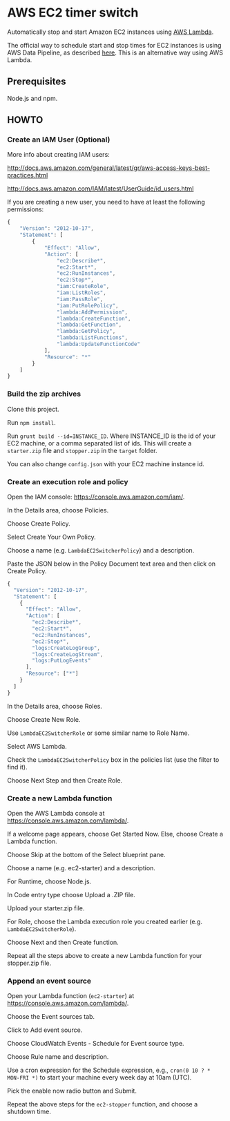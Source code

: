 # AWS EC2 timer switch
Automatically stop and start Amazon EC2 instances using [AWS Lambda](https://aws.amazon.com/lambda/).

The official way to schedule start and stop times for EC2 instances is using AWS Data Pipeline, as described [here](https://aws.amazon.com/premiumsupport/knowledge-center/stop-start-ec2-instances/).
This is an alternative way using AWS Lambda.

## Prerequisites

Node.js and npm.

## HOWTO

### Create an IAM User (Optional)

  More info about creating IAM users:

  http://docs.aws.amazon.com/general/latest/gr/aws-access-keys-best-practices.html
  
  http://docs.aws.amazon.com/IAM/latest/UserGuide/id_users.html
  
  If you are creating a new user, you need to have at least the following permissions:
  
  ```javascript
  {
      "Version": "2012-10-17",
      "Statement": [
          {
              "Effect": "Allow",
              "Action": [
                  "ec2:Describe*",
                  "ec2:Start*",
                  "ec2:RunInstances",
                  "ec2:Stop*",
                  "iam:CreateRole",
                  "iam:ListRoles",
                  "iam:PassRole",
                  "iam:PutRolePolicy",
                  "lambda:AddPermission",
                  "lambda:CreateFunction",
                  "lambda:GetFunction",
                  "lambda:GetPolicy",
                  "lambda:ListFunctions",
                  "lambda:UpdateFunctionCode"
              ],
              "Resource": "*"
          }
      ]
  }
  ```

### Build the zip archives

  Clone this project.

  Run `npm install`.

  Run `grunt build --id=INSTANCE_ID`. Where INSTANCE_ID is the id of your EC2 machine, or a comma separated list of ids. This will create a `starter.zip` file and `stopper.zip` in the `target` folder.

  You can also change `config.json` with your EC2 machine instance id. 
  
### Create an execution role and policy

  Open the IAM console: https://console.aws.amazon.com/iam/.
  
  In the Details area, choose Policies.
  
  Choose Create Policy.
  
  Select Create Your Own Policy.
  
  Choose a name (e.g. `LambdaEC2SwitcherPolicy`) and a description.
  
  Paste the JSON below in the Policy Document text area and then click on Create Policy.
  
  ```javascript
  {
    "Version": "2012-10-17",
    "Statement": [
      {
        "Effect": "Allow",
        "Action": [
          "ec2:Describe*",
          "ec2:Start*",
          "ec2:RunInstances",
          "ec2:Stop*",
          "logs:CreateLogGroup",
          "logs:CreateLogStream",
          "logs:PutLogEvents"
        ],
        "Resource": ["*"]
      }
    ]
  }
  ```
  
  In the Details area, choose Roles.
  
  Choose Create New Role.
  
  Use `LambdaEC2SwitcherRole` or some similar name to Role Name.
  
  Select AWS Lambda.
  
  Check the `LambdaEC2SwitcherPolicy` box in the policies list (use the filter to find it).
  
  Choose Next Step and then Create Role.

### Create a new Lambda function

  Open the AWS Lambda console at https://console.aws.amazon.com/lambda/.
  
  If a welcome page appears, choose Get Started Now. Else, choose Create a Lambda function.
  
  Choose Skip at the bottom of the Select blueprint pane.
  
  Choose a name (e.g. ec2-starter) and a description.
  
  For Runtime, choose Node.js.
  
  In Code entry type choose Upload a .ZIP file.
  
  Upload your starter.zip file.
  
  For Role, choose the Lambda execution role you created earlier (e.g. `LambdaEC2SwitcherRole`).
  
  Choose Next and then Create function.
  
  Repeat all the steps above to create a new Lambda function for your stopper.zip file.
  
### Append an event source

  Open your Lambda function (`ec2-starter`) at https://console.aws.amazon.com/lambda/.
  
  Choose the Event sources tab.
  
  Click to Add event source.
  
  Choose CloudWatch Events - Schedule for Event source type.
  
  Choose Rule name and description.
  
  Use a cron expression for the Schedule expression, e.g., `cron(0 10 ? * MON-FRI *)` to start your machine every week day at 10am (UTC).
  
  Pick the enable now radio button and Submit.
  
  Repeat the above steps for the `ec2-stopper` function, and choose a shutdown time.
